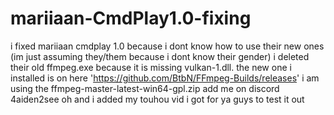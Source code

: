 # mariiaan-CmdPlay1.0-fixing
i fixed mariiaan cmdplay 1.0 because i dont know how to use their new ones (im just assuming they/them because i dont know their gender)
i deleted their old ffmpeg.exe because it is missing vulkan-1.dll. the new one i installed is on here 'https://github.com/BtbN/FFmpeg-Builds/releases' i am using the ffmpeg-master-latest-win64-gpl.zip
add me on discord 4aiden2see
oh and i added my touhou vid i got for ya guys to test it out
